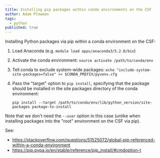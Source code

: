 ```yaml
---
title: Installing pip packages within conda environments on the CSF
author: Adam Plowman
tags:
  - python
published: true
---
```


Installing Python packages via pip within a conda environment on the CSF:

1. Load Anaconda (e.g. `module load apps/anaconda3/5.2.0/bin`)
2. Activate the conda environment: `source activate /path/to/conda/env`
3. Tell conda to exclude system-wide packages: `echo "include-system-site-packages=false" >> $CONDA_PREFIX/pyvenv.cfg`
4. Pass the "target" option to `pip install`, specifying that the package should be installed in the site packages directory of the conda environment:

    `pip install --target /path/to/conda/env/lib/python_version/site-packages package-to-install`
    
Note that we don't need the `--user` option in this case (unlike when installing packages into the "root" environment on the CSF via pip).


See:
 - https://stackoverflow.com/questions/51525072/global-pip-referenced-within-a-conda-environment
 - https://pip.pypa.io/en/stable/reference/pip_install/#cmdoption-t
